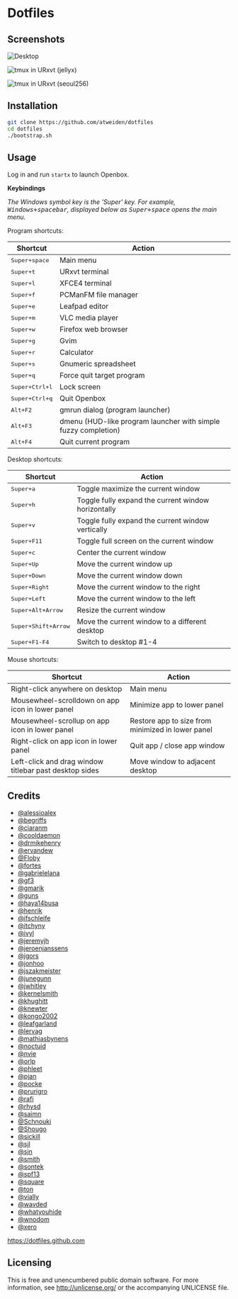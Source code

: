 Dotfiles
========

Screenshots
-----------

![Desktop](https://i.imgur.com/bEGxhbP.png)

![tmux in URxvt (jellyx)](https://i.imgur.com/2wYcZrz.png)

![tmux in URxvt (seoul256)](https://i.imgur.com/NwHnWfr.png)


Installation
------------

```bash
git clone https://github.com/atweiden/dotfiles
cd dotfiles
./bootstrap.sh
```


Usage
-----

Log in and run `startx` to launch Openbox.

**Keybindings**

*The Windows symbol key is the 'Super' key. For example,
<kbd>Windows+spacebar</kbd>, displayed below as <kbd>Super+space</kbd>
opens the main menu.*

Program shortcuts:

Shortcut                | Action
---                     | ---
<kbd>Super+space</kbd>  | Main menu
<kbd>Super+t</kbd>      | URxvt terminal
<kbd>Super+l</kbd>      | XFCE4 terminal
<kbd>Super+f</kbd>      | PCManFM file manager
<kbd>Super+e</kbd>      | Leafpad editor
<kbd>Super+m</kbd>      | VLC media player
<kbd>Super+w</kbd>      | Firefox web browser
<kbd>Super+g</kbd>      | Gvim
<kbd>Super+r</kbd>      | Calculator
<kbd>Super+s</kbd>      | Gnumeric spreadsheet
<kbd>Super+q</kbd>      | Force quit target program
<kbd>Super+Ctrl+l</kbd> | Lock screen
<kbd>Super+Ctrl+q</kbd> | Quit Openbox
<kbd>Alt+F2</kbd>       | gmrun dialog (program launcher)
<kbd>Alt+F3</kbd>       | dmenu (HUD-like program launcher with simple fuzzy completion)
<kbd>Alt+F4</kbd>       | Quit current program

Desktop shortcuts:

Shortcut                     | Action
---                          | ---
<kbd>Super+a</kbd>           | Toggle maximize the current window
<kbd>Super+h</kbd>           | Toggle fully expand the current window horizontally
<kbd>Super+v</kbd>           | Toggle fully expand the current window vertically
<kbd>Super+F11</kbd>         | Toggle full screen on the current window
<kbd>Super+c</kbd>           | Center the current window
<kbd>Super+Up</kbd>          | Move the current window up
<kbd>Super+Down</kbd>        | Move the current window down
<kbd>Super+Right</kbd>       | Move the current window to the right
<kbd>Super+Left</kbd>        | Move the current window to the left
<kbd>Super+Alt+Arrow</kbd>   | Resize the current window
<kbd>Super+Shift+Arrow</kbd> | Move the current window to a different desktop
<kbd>Super+F1-F4</kbd>       | Switch to desktop #1-4

Mouse shortcuts:

Shortcut                                               | Action
---                                                    | ---
Right-click anywhere on desktop                        | Main menu
Mousewheel-scrolldown on app icon in lower panel       | Minimize app to lower panel
Mousewheel-scrollup on app icon in lower panel         | Restore app to size from minimized in lower panel
Right-click on app icon in lower panel                 | Quit app / close app window
Left-click and drag window titlebar past desktop sides | Move window to adjacent desktop


Credits
-------

- [@alessioalex](https://github.com/alessioalex/dotfiles)
- [@begriffs](https://github.com/begriffs/haskell-vim-now)
- [@ciaranm](https://github.com/ciaranm/dotfiles)
- [@cooldaemon](https://github.com/cooldaemon/myhome)
- [@drmikehenry](https://github.com/drmikehenry/vimfiles)
- [@ervandew](https://github.com/ervandew/dotfiles)
- [@Floby](https://github.com/Floby/vim-config)
- [@fortes](https://github.com/fortes/dotfiles)
- [@gabrielelana](https://github.com/gabrielelana/dotfiles)
- [@gf3](https://github.com/gf3/dotfiles)
- [@gmarik](https://github.com/gmarik/vimfiles)
- [@guns](https://github.com/guns/haus)
- [@haya14busa](https://github.com/haya14busa/dotfiles)
- [@henrik](https://github.com/henrik/dotfiles)
- [@ifschleife](https://github.com/ifschleife/dotfiles)
- [@itchyny](https://github.com/itchyny/dotfiles)
- [@ivyl](https://github.com/ivyl/vim-config)
- [@jeremyjh](https://github.com/jeremyjh/dotfiles)
- [@jeroenjanssens](https://github.com/jeroenjanssens/dotfiles)
- [@jgors](https://github.com/jgors/configs)
- [@jonhoo](https://github.com/jonhoo/configs)
- [@jszakmeister](https://github.com/jszakmeister/vimuser-jszakmeister)
- [@junegunn](https://github.com/junegunn/dotfiles)
- [@jwhitley](https://github.com/jwhitley/dotfiles)
- [@kernelsmith](https://github.com/kernelsmith/env-customization)
- [@khughitt](https://github.com/khughitt/dotfiles)
- [@knewter](https://github.com/knewter/dotfiles)
- [@kongo2002](https://github.com/kongo2002/dotfiles)
- [@leafgarland](https://github.com/leafgarland/vimfiles)
- [@lervag](https://github.com/lervag/dotvim)
- [@mathiasbynens](https://github.com/mathiasbynens/dotfiles)
- [@noctuid](https://github.com/noctuid/dotfiles)
- [@nvie](https://github.com/nvie/vimrc)
- [@orlp](https://github.com/orlp/dotfiles)
- [@phleet](https://github.com/phleet/dotfiles)
- [@pjan](https://github.com/pjan/osx-dotfiles)
- [@pocke](https://github.com/pocke/dotfiles)
- [@prurigro](https://github.com/prurigro/darkcloud-vimconfig)
- [@rafi](https://github.com/rafi/.config)
- [@rhysd](https://github.com/rhysd/dotfiles)
- [@saimn](https://github.com/saimn/dotfiles)
- [@Schnouki](https://github.com/Schnouki/dotfiles)
- [@Shougo](https://github.com/Shougo/shougo-s-github)
- [@sickill](https://github.com/sickill/dotfiles)
- [@sjl](https://github.com/sjl/dotfiles)
- [@sjn](https://github.com/sjn/dotfiles)
- [@smith](https://github.com/smith/vim-config)
- [@sontek](https://github.com/sontek/dotfiles)
- [@spf13](https://github.com/spf13/spf13-vim)
- [@square](https://github.com/square/maximum-awesome)
- [@ton](https://github.com/ton/dotfiles)
- [@vially](https://github.com/vially/dotconfig)
- [@wavded](https://github.com/wavded/dotfiles)
- [@whatyouhide](https://github.com/whatyouhide/dotfiles)
- [@wnodom](https://github.com/wnodom/wnodom-vim-environment)
- [@xero](https://github.com/xero/dotfiles)

https://dotfiles.github.com


Licensing
---------

This is free and unencumbered public domain software. For more
information, see http://unlicense.org/ or the accompanying UNLICENSE file.
